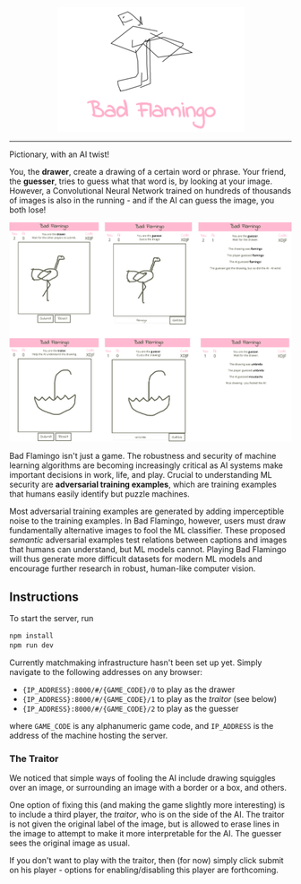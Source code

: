 <p align="center">
  <img src="./img/logo.png"/>
</p>

---

Pictionary, with an AI twist!

You, the **drawer**, create a drawing of a certain word or phrase. Your friend, the **guesser**, tries to guess what that word is, by looking at your image. However, a Convolutional Neural Network trained on hundreds of thousands of images is also in the running - and if the AI can guess the image, you both lose!

![demos](./img/demos.png)

Bad Flamingo isn't just a game. The robustness and security of machine learning algorithms are becoming increasingly critical as AI systems make important decisions in work, life, and play. Crucial to understanding ML security are **adversarial training examples**, which are training examples that humans easily identify but puzzle machines.

Most adversarial training examples are generated by adding imperceptible noise to the training examples. In Bad Flamingo, however, users must draw fundamentally alternative images to fool the ML classifier. These proposed *semantic* adversarial examples test relations between captions and images that humans can understand, but ML models cannot. Playing Bad Flamingo will thus generate more difficult datasets for modern ML models and encourage further research in robust, human-like computer vision.

## Instructions

To start the server, run

```bash
npm install
npm run dev
```

Currently matchmaking infrastructure hasn't been set up yet. Simply navigate to
the following addresses on any browser:

- `{IP_ADDRESS}:8000/#/{GAME_CODE}/0` to play as the drawer
- `{IP_ADDRESS}:8000/#/{GAME_CODE}/1` to play as the *traitor* (see below)
- `{IP_ADDRESS}:8000/#/{GAME_CODE}/2` to play as the guesser

where `GAME_CODE` is any alphanumeric game code, and `IP_ADDRESS` is the
address of the machine hosting the server.

### The Traitor

We noticed that simple ways of fooling the AI include drawing squiggles over an
image, or surrounding an image with a border or a box, and others.

One option of fixing this (and making the game slightly more interesting) is to
include a third player, the *traitor*, who is on the side of the AI. The
traitor is not given the original label of the image, but is allowed to erase
lines in the image to attempt to make it more interpretable for the AI. The
guesser sees the original image as usual.

If you don't want to play with the traitor, then (for now) simply click submit
on his player - options for enabling/disabling this player are forthcoming.
